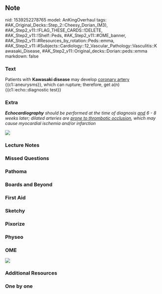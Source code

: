 ## Note
nid: 1539252278765
model: AnKingOverhaul
tags: #AK_Original_Decks::Step_2::Cheesy_Dorian_(M3), #AK_Step2_v11::!FLAG_THESE_CARDS::!DELETE, #AK_Step2_v11::!Shelf::Peds, #AK_Step2_v11::#OME_banner, #AK_Step2_v11::#Resources_by_rotation::Peds::emma, #AK_Step2_v11::#Subjects::Cardiology::12_Vascular_Pathology::Vasculitis::Kawasaki_Disease, #AK_Step2_v11::Original_decks::Dorian::peds::emma
markdown: false

### Text
Patients with <b>Kawasaki disease</b> may develop <u>coronary
artery</u> {{c1::aneurysms}}, which can rupture; therefore, get
a(n) {{c1::echo::diagnostic test}}

### Extra
<i><b>Echocardiography</b> should be performed at the time of
diagnosis <u>and</u> 6 - 8 weeks later; dilated arteries are
<u>prone to thrombotic occlusion</u>, which may cause myocardial
ischemia and/or infarction</i>
<div>
  <div>
    <i><img src="double%20kawasaki!.png" class="resizer"></i>
  </div>
</div>

### Lecture Notes


### Missed Questions


### Pathoma


### Boards and Beyond


### First Aid


### Sketchy


### Pixorize


### Physeo


### OME
<div class="ome-widget">
  <a href="https://onlinemeded.org?ref=anki"><img src=
  "_OME_AnkiFlashcards_General_7.png"></a>
</div>

### Additional Resources


### One by one

